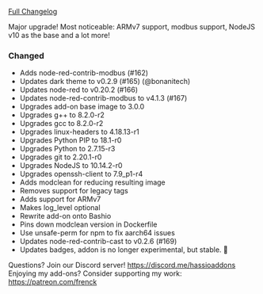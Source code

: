 [Full Changelog][changelog]

Major upgrade!
Most noticeable: ARMv7 support, modbus support, NodeJS v10 as the base and a lot more! 

### Changed

- Adds node-red-contrib-modbus (#162)
- Updates dark theme to v0.2.9 (#165) (@bonanitech)
- Updates node-red to v0.20.2 (#166)
- Updates node-red-contrib-modbus to v4.1.3 (#167)
- Upgrades add-on base image to 3.0.0
- Upgrades g++ to 8.2.0-r2
- Upgrades gcc to 8.2.0-r2
- Upgrades linux-headers to 4.18.13-r1
- Upgrades Python PIP to 18.1-r0
- Upgrades Python to 2.7.15-r3
- Upgrades git to 2.20.1-r0
- Upgrades NodeJS to 10.14.2-r0
- Upgrades openssh-client to 7.9_p1-r4
- Adds modclean for reducing resulting image
- Removes support for legacy tags
- Adds support for ARMv7
- Makes log_level optional
- Rewrite add-on onto Bashio
- Pins down modclean version in Dockerfile
- Use unsafe-perm for npm to fix aarch64 issues
- Updates node-red-contrib-cast to v0.2.6 (#169)
- Updates badges, addon is no longer experimental, but stable. 🎉 

[changelog]: https://github.com/hassio-addons/addon-node-red/compare/v1.4.0...v2.0.0

Questions? Join our Discord server! https://discord.me/hassioaddons
Enjoying my add-ons? Consider supporting my work: https://patreon.com/frenck
